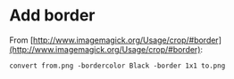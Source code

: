 # Add border

From [http://www.imagemagick.org/Usage/crop/#border](http://www.imagemagick.org/Usage/crop/#border):
```
convert from.png -bordercolor Black -border 1x1 to.png
```
